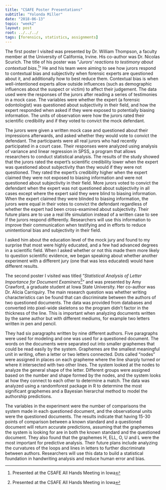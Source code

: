 ```yaml
---
title: "CSAFE Poster Presentations"
subtitle: "Yolonda Miller"
date: "2018-06-13"
topic: "week2"
layout: post
root: ../../../
tags: [forensics, statistics, assignments]
---
```


The first poster I visited was presented by Dr. William Thompson, a faculty member at the University of California, Irvine. His co-author was Dr. Nicolas Scurich. The title of his poster was “*Jurors' reactions to testimony about contextual bias.[^1]*” He and his team were aiming to see how jurors respond to contextual bias and subjectivity when forensic experts are questioned about it, and additionally how to best reduce them. Contextual bias is when well-intentioned experts allow outside influences (such as demographic influences about the suspect or victim) to affect their judgement. The data used were the responses of the jurors after reading a series of testimonies in a mock case. The variables were whether the expert (a forensic odontologist) was questioned about subjectivity in their field, and how the expert responded when asked if they were exposed to potentially biasing information. The units of observation were how the jurors rated their scientific credibility and if they voted to convict the mock defendant.

The jurors were given a written mock case and questioned about their impressions afterwards, and asked whether they would vote to convict the defendant. The participants were all real jurors who had recently participated in a court case. Their responses were analyzed using analysis of variance and linear regression in SPSS, a program that allows researchers to conduct statistical analysis. The results of the study showed that the jurors rated the expert’s scientific credibility lower when the expert was questioned about subjectivity than they would if they were not questioned. They rated the expert’s credibility higher when the expert claimed they were not exposed to biasing information and were not questioned about subjectivity in their field. More jurors voted to convict the defendant when the expert was not questioned about subjectivity in all cases except where the expert said they were blind to biasing information. When the expert claimed they were blinded to biasing information, the jurors were equal in their votes to convict the defendant regardless of whether the expert had been cross-examined about subjectivity. Their future plans are to use a real life simulation instead of a written case to see if the jurors respond differently. Researchers will use this information to improve their communication when testifying and in efforts to reduce unintentional bias and subjectivity in their field.
  
I asked him about the education level of the mock jury and found to my surprise that most were highly educated, and a few had advanced degrees in a scientific field. When I asked whether or not this made them more likely to question scientific evidence, we began speaking about whether another experiment with a different jury (one that was less educated) would have different results.
  
The second poster I visited was titled “*Statistical Analysis of Letter Importance for Document Examiners*[^2]” and was presented by Amy Crawford, a graduate student at Iowa State University. Her co-author was Dr. Alicia Carriquiry. The main research question was whether writing characteristics can be found that can discriminate between the authors of two questioned documents. The data was provided from databases and converted into pixel-wide skeletons so the program didn’t factor in the thickness of the line. This is important when analyzing documents written by the same author but with different mediums, for example two letters written in pen and pencil.
  
They had six paragraphs written by nine different authors. Five paragraphs were used for modeling and one was used for a questioned document. The words on the documents were separated out into smaller graphemes that could be read easily by the system. Graphemes are the smallest meaningful unit in writing, often a letter or two letters connected. Dots called “nodes” were assigned in places on each grapheme where the line sharply turned or where it intersected with two other lines. The system looked at the nodes to analyze the general shape of the letter. Different groups were assigned based on the number and shape formed by the nodes, and the system looks at how they connect to each other to determine a match. The data was analyzed using a randomforest package in R to determine the most significant graphemes and a Bayesian hierarchal method to model the authorship predictions.
  
The variables in the experiment were the number of comparisons the system made in each questioned document, and the observational units were the questioned documents. The results indicate that having 15-30 points of comparison between a known standard and a questioned document will return accurate predictions, assuming that the graphemes the system is looking for are in both the known standard and the questioned document. They also found that the graphemes H, ELL, O, U and L were the most important for predictive analysis. Their future plans include analyzing the curvatures of the loops and lines in letters to further discriminate between authors. Researchers will use this data to build a statistical foundation in handwriting analysis and reduce human error and bias.

[^1]: Presented at the CSAFE All Hands Meeting in Iowa
[^2]: Presented at the CSAFE All Hands Meeting in Iowa
